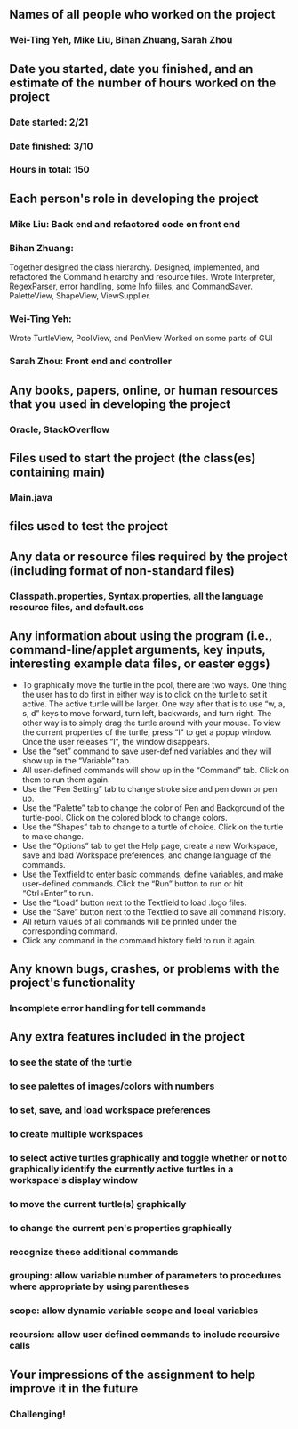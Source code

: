 ## Names of all people who worked on the project
### Wei-Ting Yeh, Mike Liu, Bihan Zhuang, Sarah Zhou
## Date you started, date you finished, and an estimate of the number of hours worked on the project
### Date started: 2/21
### Date finished: 3/10
### Hours in total: 150
## Each person's role in developing the project
### Mike Liu: Back end and refactored code on front end
### Bihan Zhuang: 
Together designed the class hierarchy.
Designed, implemented, and refactored the Command hierarchy and resource files.
Wrote Interpreter, RegexParser, error handling, some Info fiiles, and CommandSaver.
PaletteView, ShapeView, ViewSupplier.
### Wei-Ting Yeh:
Wrote TurtleView, PoolView, and PenView
Worked on some parts of GUI
### Sarah Zhou: Front end and controller
## Any books, papers, online, or human resources that you used in developing the project
### Oracle, StackOverflow
## Files used to start the project (the class(es) containing main) 
### Main.java
## files used to test the project
###
## Any data or resource files required by the project (including format of non-standard files)
### Classpath.properties, Syntax.properties, all the language resource files, and default.css	
## Any information about using the program (i.e., command-line/applet arguments, key inputs, interesting example data files, or easter eggs)
* To graphically move the turtle in the pool, there are two ways. One thing the user has to do first in either way is to click on the turtle to set it active. The active turtle will be larger. One way after that is to use “w, a, s, d” keys to move forward, turn left, backwards, and turn right. The other way is to simply drag the turtle around with your mouse. To view the current properties of the turtle, press “I” to get a popup window. Once the user releases “I”, the window disappears.
* Use the “set” command to save user-defined variables and they will show up in the “Variable” tab.
* All user-defined commands will show up in the “Command” tab. Click on them to run them again.
* Use the “Pen Setting” tab to change stroke size and pen down or pen up.
* Use the “Palette” tab to change the color of Pen and Background of the turtle-pool. Click on the colored block to change colors.
* Use the “Shapes” tab to change to a turtle of choice. Click on the turtle to make change.
* Use the “Options” tab to get the Help page, create a new Workspace, save and load Workspace preferences, and change language of the commands. 
* Use the Textfield to enter basic commands, define variables, and make user-defined commands. Click the “Run” button to run or hit “Ctrl+Enter” to run.
* Use the “Load” button next to the Textfield to load .logo files. 
* Use the “Save” button next to the Textfield to save all command history.
* All return values of all commands will be printed under the corresponding command.
* Click any command in the command history field to run it again. 

## Any known bugs, crashes, or problems with the project's functionality
### Incomplete error handling for tell commands
## Any extra features included in the project
### to see the state of the turtle 
### to see palettes of images/colors with numbers
### to set, save, and load workspace preferences
### to create multiple workspaces
### to select active turtles graphically and toggle whether or not to graphically identify the currently active turtles in a workspace's display window
### to move the current turtle(s) graphically
### to change the current pen's properties graphically
### recognize these additional commands 
### grouping: allow variable number of parameters to procedures where appropriate by using parentheses
### scope: allow dynamic variable scope and local variables
### recursion: allow user defined commands to include recursive calls
## Your impressions of the assignment to help improve it in the future
### Challenging!
